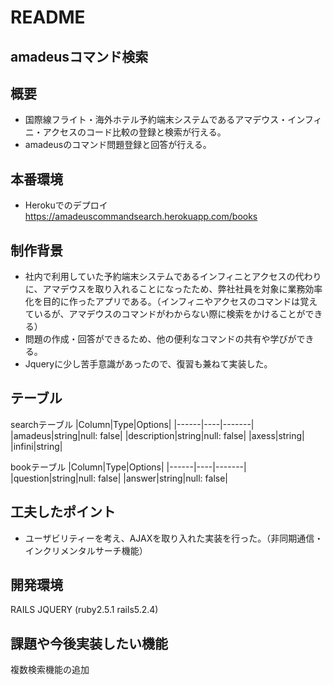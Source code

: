 # README
## amadeusコマンド検索

## 概要
- 国際線フライト・海外ホテル予約端末システムであるアマデウス・インフィニ・アクセスのコード比較の登録と検索が行える。
- amadeusのコマンド問題登録と回答が行える。

## 本番環境
  - Herokuでのデプロイ　　https://amadeuscommandsearch.herokuapp.com/books

## 制作背景
 - 社内で利用していた予約端末システムであるインフィニとアクセスの代わりに、アマデウスを取り入れることになったため、弊社社員を対象に業務効率化を目的に作ったアプリである。（インフィニやアクセスのコマンドは覚えているが、アマデウスのコマンドがわからない際に検索をかけることができる）
 - 問題の作成・回答ができるため、他の便利なコマンドの共有や学びができる。
 - Jqueryに少し苦手意識があったので、復習も兼ねて実装した。

## テーブル

searchテーブル
|Column|Type|Options|
|------|----|-------|
|amadeus|string|null: false|
|description|string|null: false|
|axess|string|
|infini|string|

bookテーブル
|Column|Type|Options|
|------|----|-------|
|question|string|null: false|
|answer|string|null: false|


## 工夫したポイント
 - ユーザビリティーを考え、AJAXを取り入れた実装を行った。（非同期通信・インクリメンタルサーチ機能）

## 開発環境
RAILS JQUERY (ruby2.5.1 rails5.2.4)

## 課題や今後実装したい機能
複数検索機能の追加

